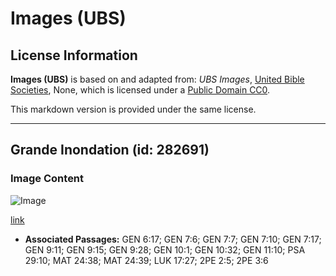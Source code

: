 # Images (UBS)

## License Information

**Images (UBS)** is based on and adapted from: _UBS Images_, [United Bible Societies](https://unitedbiblesocieties.org/), None, which is licensed under a [Public Domain CC0](https://creativecommons.org/public-domain/cc0/).

This markdown version is provided under the same license.



--------------------------------

## Grande Inondation (id: 282691)

### Image Content

![Image](https://cdn.aquifer.bible/aquifer-content/resources/Media/WEB-0865_great_flood.jpg)

[link](https://cdn.aquifer.bible/aquifer-content/resources/Media/WEB-0865_great_flood.jpg)

* **Associated Passages:** GEN 6:17; GEN 7:6; GEN 7:7; GEN 7:10; GEN 7:17; GEN 9:11; GEN 9:15; GEN 9:28; GEN 10:1; GEN 10:32; GEN 11:10; PSA 29:10; MAT 24:38; MAT 24:39; LUK 17:27; 2PE 2:5; 2PE 3:6

